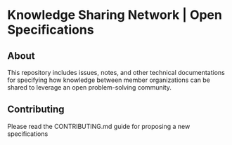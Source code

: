 # Knowledge Sharing Network | Open Specifications

## About

This repository includes issues, notes, and other technical documentations
for specifying how knowledge between member organizations can be shared to
leverage an open problem-solving community.

## Contributing

Please read the CONTRIBUTING.md guide for proposing a new specifications
